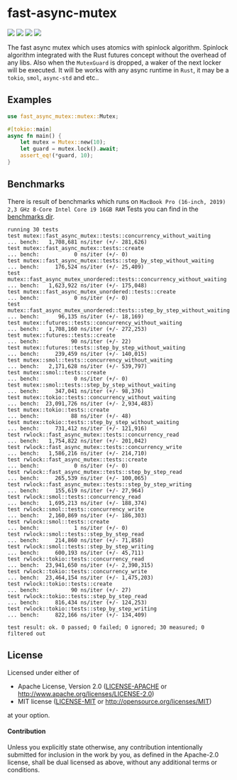 # fast-async-mutex
[![](https://github.com/Mnwa/fast-async-mutex/workflows/build/badge.svg?branch=master)](https://github.com/Mnwa/fast-async-mutex/actions?query=workflow%3Abuild)
[![](https://docs.rs/fast-async-mutex/badge.svg)](https://docs.rs/fast-async-mutex/)
[![](https://img.shields.io/crates/v/fast-async-mutex.svg)](https://crates.io/crates/fast-async-mutex)
[![](https://img.shields.io/crates/d/fast-async-mutex.svg)](https://crates.io/crates/fast-async-mutex)

The fast async mutex which uses atomics with spinlock algorithm. 
Spinlock algorithm integrated with the Rust futures concept without the overhead of any libs. Also when the `MutexGuard` is dropped,
a waker of the next locker will be executed.
It will be works with any async runtime in `Rust`, it may be a `tokio`, `smol`, `async-std` and etc..


## Examples

```rust
use fast_async_mutex::mutex::Mutex;

#[tokio::main]
async fn main() {
    let mutex = Mutex::new(10);
    let guard = mutex.lock().await;
    assert_eq!(*guard, 10);
}
```

## Benchmarks

There is result of benchmarks which runs on `MacBook Pro (16-inch, 2019) 2,3 GHz 8-Core Intel Core i9 16GB RAM`
Tests you can find in the [benchmarks dir](benchmarks).
```
running 30 tests
test mutex::fast_async_mutex::tests::concurrency_without_waiting            ... bench:   1,708,681 ns/iter (+/- 281,626)
test mutex::fast_async_mutex::tests::create                                 ... bench:           0 ns/iter (+/- 0)
test mutex::fast_async_mutex::tests::step_by_step_without_waiting           ... bench:     176,524 ns/iter (+/- 25,409)
test mutex::fast_async_mutex_unordered::tests::concurrency_without_waiting  ... bench:   1,623,922 ns/iter (+/- 175,048)
test mutex::fast_async_mutex_unordered::tests::create                       ... bench:           0 ns/iter (+/- 0)
test mutex::fast_async_mutex_unordered::tests::step_by_step_without_waiting ... bench:      96,135 ns/iter (+/- 18,169)
test mutex::futures::tests::concurrency_without_waiting                     ... bench:   1,708,160 ns/iter (+/- 272,253)
test mutex::futures::tests::create                                          ... bench:          90 ns/iter (+/- 22)
test mutex::futures::tests::step_by_step_without_waiting                    ... bench:     239,459 ns/iter (+/- 140,015)
test mutex::smol::tests::concurrency_without_waiting                        ... bench:   2,171,628 ns/iter (+/- 539,797)
test mutex::smol::tests::create                                             ... bench:           0 ns/iter (+/- 0)
test mutex::smol::tests::step_by_step_without_waiting                       ... bench:     347,041 ns/iter (+/- 98,376)
test mutex::tokio::tests::concurrency_without_waiting                       ... bench:  23,091,726 ns/iter (+/- 2,934,483)
test mutex::tokio::tests::create                                            ... bench:          88 ns/iter (+/- 48)
test mutex::tokio::tests::step_by_step_without_waiting                      ... bench:     731,412 ns/iter (+/- 121,916)
test rwlock::fast_async_mutex::tests::concurrency_read                      ... bench:   1,754,822 ns/iter (+/- 201,042)
test rwlock::fast_async_mutex::tests::concurrency_write                     ... bench:   1,586,216 ns/iter (+/- 214,710)
test rwlock::fast_async_mutex::tests::create                                ... bench:           0 ns/iter (+/- 0)
test rwlock::fast_async_mutex::tests::step_by_step_read                     ... bench:     265,539 ns/iter (+/- 100,065)
test rwlock::fast_async_mutex::tests::step_by_step_writing                  ... bench:     155,619 ns/iter (+/- 27,964)
test rwlock::smol::tests::concurrency_read                                  ... bench:   1,695,213 ns/iter (+/- 188,374)
test rwlock::smol::tests::concurrency_write                                 ... bench:   2,160,869 ns/iter (+/- 186,303)
test rwlock::smol::tests::create                                            ... bench:           1 ns/iter (+/- 0)
test rwlock::smol::tests::step_by_step_read                                 ... bench:     214,860 ns/iter (+/- 71,858)
test rwlock::smol::tests::step_by_step_writing                              ... bench:     600,193 ns/iter (+/- 45,711)
test rwlock::tokio::tests::concurrency_read                                 ... bench:  23,941,650 ns/iter (+/- 2,390,315)
test rwlock::tokio::tests::concurrency_write                                ... bench:  23,464,154 ns/iter (+/- 1,475,203)
test rwlock::tokio::tests::create                                           ... bench:          90 ns/iter (+/- 27)
test rwlock::tokio::tests::step_by_step_read                                ... bench:     816,434 ns/iter (+/- 124,253)
test rwlock::tokio::tests::step_by_step_writing                             ... bench:     822,166 ns/iter (+/- 134,409)

test result: ok. 0 passed; 0 failed; 0 ignored; 30 measured; 0 filtered out
```

## License

Licensed under either of

 * Apache License, Version 2.0 ([LICENSE-APACHE](LICENSE-APACHE) or http://www.apache.org/licenses/LICENSE-2.0)
 * MIT license ([LICENSE-MIT](LICENSE-MIT) or http://opensource.org/licenses/MIT)

at your option.

#### Contribution

Unless you explicitly state otherwise, any contribution intentionally submitted
for inclusion in the work by you, as defined in the Apache-2.0 license, shall be
dual licensed as above, without any additional terms or conditions.
